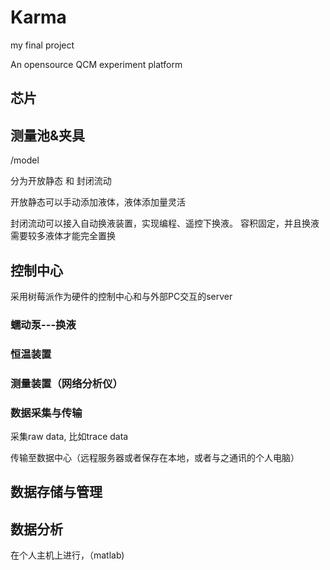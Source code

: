 # Karma
my final project

An opensource QCM experiment platform

## 芯片

## 测量池&夹具
/model

分为开放静态 和 封闭流动

开放静态可以手动添加液体，液体添加量灵活

封闭流动可以接入自动换液装置，实现编程、遥控下换液。 容积固定，并且换液需要较多液体才能完全置换

## 控制中心
采用树莓派作为硬件的控制中心和与外部PC交互的server


### 蠕动泵---换液

### 恒温装置

### 测量装置（网络分析仪）

### 数据采集与传输

采集raw data, 比如trace data

传输至数据中心（远程服务器或者保存在本地，或者与之通讯的个人电脑）

## 数据存储与管理

## 数据分析

在个人主机上进行，（matlab)











